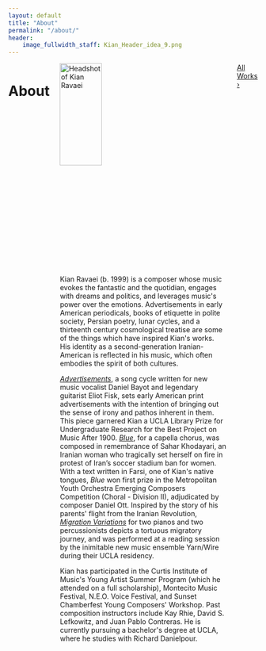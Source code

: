 ```yaml
---
layout: default
title: "About"
permalink: "/about/"
header:
    image_fullwidth_staff: Kian_Header_idea_9.png
---
```



<div class="row t30">
	<div class="medium-10 columns medium-offset-1 end">
			<header>
				<div itemprop="name">
					<h1 class="text-center">About</h1>
				</div>
			</header>
            <div itemprop="articleSection">
                <img class="b30" src="{{ site.urlimg }}kian_homepage2_square.jpeg" alt="Headshot of Kian Ravaei" class="wrap-left" style="width:50%;">
                <p>Kian Ravaei (b. 1999) is a composer whose music evokes the fantastic and the quotidian, engages with dreams and politics, and leverages music's power over the emotions. Advertisements in early American periodicals, books of etiquette in polite society, Persian poetry, lunar cycles, and a thirteenth century cosmological treatise are some of the things which have inspired Kian's works. His identity as a second-generation Iranian-American is reflected in his music, which often embodies the spirit of both cultures.</p>
                <p><a href="{{ site.url }}{{ site.baseurl }}/works/advertisements/"><i>Advertisements</i></a>, a song cycle written for new music vocalist Daniel Bayot and legendary guitarist Eliot Fisk, sets early American print advertisements with the intention of bringing out the sense of irony and pathos inherent in them. This piece garnered Kian a UCLA Library Prize for Undergraduate Research for the Best Project on Music After 1900. <a href="{{ site.url }}{{ site.baseurl }}/works/blue/"><i>Blue</i></a>, for a capella chorus, was composed in remembrance of Sahar Khodayari, an Iranian woman who tragically set herself on fire in protest of Iran’s soccer stadium ban for women. With a text written in Farsi, one of Kian's native tongues, <i>Blue</i> won first prize in the Metropolitan Youth Orchestra Emerging Composers Competition (Choral - Division II), adjudicated by composer Daniel Ott. Inspired by the story of his parents' flight from the Iranian Revolution, <a href="{{ site.url }}{{ site.baseurl }}/works/migration-variations/"><i>Migration Variations</i></a> for two pianos and two percussionists depicts a tortuous migratory journey, and was performed at a reading session by the inimitable new music ensemble Yarn/Wire during their UCLA residency.</p>
                <p>Kian has participated in the Curtis Institute of Music's Young Artist Summer Program (which he attended on a full scholarship), Montecito Music Festival, N.E.O. Voice Festival, and Sunset Chamberfest Young Composers' Workshop. Past composition instructors include Kay Rhie, David S. Lefkowitz, and Juan Pablo Contreras. He is currently pursuing a bachelor's degree at UCLA, where he studies with Richard Danielpour.</p>
            </div>
            <div>
                <a href="{{ site.url }}{{ site.baseurl }}/works/" class="button expand">All Works ›</a>
            </div>
</div><!-- /.row -->
</div>






<!--Saving this because of how much work it took me-->
<!--<p>His name is pronounced [<a href="https://en.wikipedia.org/wiki/Voiceless_velar_stop" target="_blank">k</a><a href="https://en.wikipedia.org/wiki/Close_front_unrounded_vowel" target="_blank">i</a><a href="https://en.wikipedia.org/wiki/Voiced_palatal_approximant" target="_blank">j</a><a href="https://en.wikipedia.org/wiki/Open_back_rounded_vowel" target="_blank">&#594;</a><a href="https://en.wikipedia.org/wiki/Voiced_dental,_alveolar_and_postalveolar_nasals" target="_blank">n</a> <a href="https://en.wikipedia.org/wiki/Voiced_dental_and_alveolar_taps_and_flaps" target="_blank">&#638;</a><a href="https://en.wikipedia.org/wiki/Near-open_front_unrounded_vowel" target="_blank">&#230;</a><a href="https://en.wikipedia.org/wiki/Voiced_labiodental_fricative" target="_blank">v</a><a href="https://en.wikipedia.org/wiki/Open_back_rounded_vowel" target="_blank">&#594;</a><a href="https://en.wikipedia.org/wiki/Vowel_length" target="_blank">&#720;</a><a href="https://en.wikipedia.org/wiki/Close_front_unrounded_vowel" target="_blank">i</a><a href="https://en.wikipedia.org/wiki/Vowel_length" target="_blank">&#720;</a>].</p>-->
